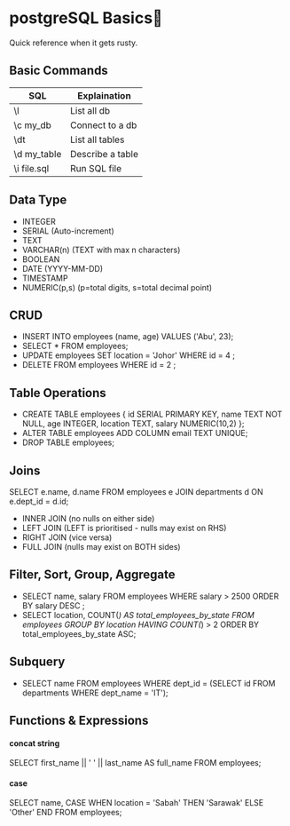 # postgreSQL Basics📌
Quick reference when it gets rusty.

## Basic Commands
| SQL | Explaination |
|------------|-------|
\l           | List all db |
\c my_db     | Connect to a db |
\dt          | List all tables |
\d my_table  | Describe a table |
\i file.sql  | Run SQL file |

## Data Type
- INTEGER
- SERIAL (Auto-increment)
- TEXT
- VARCHAR(n) (TEXT with max n characters)
- BOOLEAN
- DATE (YYYY-MM-DD)
- TIMESTAMP
- NUMERIC(p,s) (p=total digits, s=total decimal point)

## CRUD
- INSERT INTO employees (name, age) VALUES ('Abu', 23);
- SELECT * FROM employees;
- UPDATE employees SET location = 'Johor' WHERE id = 4 ;
- DELETE FROM employees WHERE id = 2 ;

## Table Operations
- CREATE TABLE employees { 
id SERIAL PRIMARY KEY,
name TEXT NOT NULL,
age INTEGER,
location TEXT,
salary NUMERIC(10,2)
};
- ALTER TABLE employees ADD COLUMN email TEXT UNIQUE;
- DROP TABLE employees;

## Joins
SELECT e.name, d.name
FROM employees e
JOIN departments d
ON e.dept_id = d.id;
- INNER JOIN (no nulls on either side)
- LEFT JOIN (LEFT is prioritised - nulls may exist on RHS) 
- RIGHT JOIN (vice versa)
- FULL JOIN (nulls may exist on BOTH sides)

## Filter, Sort, Group, Aggregate
- SELECT name, salary FROM employees WHERE salary > 2500 ORDER BY salary DESC ;
- SELECT location, COUNT(*) AS total_employees_by_state
FROM employees
GROUP BY location
HAVING COUNT(*) > 2
ORDER BY total_employees_by_state ASC;

## Subquery
- SELECT name FROM employees
WHERE dept_id = (SELECT id FROM departments WHERE dept_name = 'IT');

## Functions & Expressions
#### concat string
SELECT first_name || ' ' || last_name AS full_name FROM employees;
#### case
SELECT name,
CASE
  WHEN location = 'Sabah' THEN 'Sarawak'
  ELSE 'Other'
END
FROM employees;

